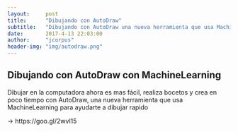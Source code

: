 ```yaml
---
layout:     post
title:      "Dibujando con AutoDraw"
subtitle:   "Dibujando con AutoDraw una nueva herramienta que usa MachineLearning."
date:       2017-4-13 22:03:00
author:     "jcorpus"
header-img: "img/autodraw.png"
---
```


<h2 class="section-heading">Dibujando con AutoDraw con MachineLearning</h2>
<p>Dibujar en la computadora ahora es mas fácil, realiza bocetos y crea en poco tiempo con AutoDraw, una nueva herramienta que usa MachineLearning
para ayudarte a dibujar rapido</p> → https://goo.gl/2wvl15

